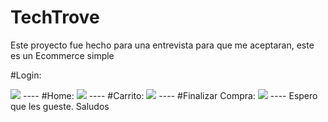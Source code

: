 # TechTrove
Este proyecto fue hecho para una entrevista para que me aceptaran, este es un Ecommerce simple

#Login:

<img src="./assets/img/Login.jpeg" />
----
#Home:

<img src="./assets/img/Home.jpeg" />
----
#Carrito:

<img src="./assets/img/Carrito.jpeg" />
----
#Finalizar Compra:

<img src="./assets/img/FinalizarCompra.jpeg" />
----
Espero que les gueste. Saludos
